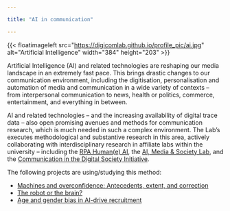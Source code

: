 ```yaml
---

title: "AI in communication"

---
```


{{< floatimageleft src="https://digicomlab.github.io/profile_pic/ai.jpg" alt="Artificial Intelligence" width="384" height="203" >}}


Artificial Intelligence (AI) and related technologies are reshaping our media landscape in an extremely fast pace. This brings drastic changes to our communication environment, including the digitisation, personalisation and automation of media and communication in a wide variety of contexts – from interpersonal communication to news, health or politics, commerce, entertainment, and everything in between.

AI and related technologies – and the increasing availability of digital trace data – also open promising avenues and methods for communication research, which is much needed in such a complex environment. The Lab’s executes methodological and substantive research in this area, actively collaborating with interdisciplinary research in affiliate labs within the university – including the [RPA Human(e) AI](https://humane-ai.nl/), the [AI, Media & Society Lab](https://www.aim4dem.nl/), and the [Communication in the Digital Society Initiative](https://www.uva.nl/en/about-the-uva/organisation/faculties/faculty-of-social-and-behavioural-sciences/communication-in-the-digital-society/communication-in-the-digital-society.html).


The following projects are using/studying this method:


- [Machines and overconfidence: Antecedents, extent, and correction](https://digicomlab.github.io/seedfunding/2022/2022_shaikh/)
- [The robot or the brain?](https://digicomlab.github.io/seedfunding/2022/2022_lock/)
- [Age and gender bias in AI-drive recruitment](https://digicomlab.github.io/seedfunding/2021/2021_kroon/)



